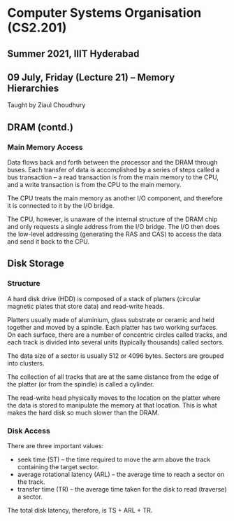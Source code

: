 # Computer Systems Organisation (CS2.201)
## Summer 2021, IIIT Hyderabad
## 09 July, Friday (Lecture 21) – Memory Hierarchies

Taught by Ziaul Choudhury

## DRAM (contd.)
### Main Memory Access
Data flows back and forth between the processor and the DRAM through buses. Each transfer of data is accomplished by a series of steps called a bus transaction – a read transaction is from the main memory to the CPU, and a write transaction is from the CPU to the main memory.  

The CPU treats the main memory as another I/O component, and therefore it is connected to it by the I/O bridge.  

The CPU, however, is unaware of the internal structure of the DRAM chip and only requests a single address from the I/O bridge. The I/O then does the low-level addressing (generating the RAS and CAS) to access the data and send it back to the CPU.

## Disk Storage
### Structure
A hard disk drive (HDD) is composed of a stack of platters (circular magnetic plates that store data) and read-write heads.

Platters usually made of aluminium, glass substrate or ceramic and held together and moved by a spindle. Each platter has two working surfaces. On each surface, there are a number of concentric circles called tracks, and each track is divided into several units (typically thousands) called sectors.  

The data size of a sector is usually 512 or 4096 bytes. Sectors are grouped into clusters.  

The collection of all tracks that are at the same distance from the edge of the platter (or from the spindle) is called a cylinder.  

The read-write head physically moves to the location on the platter where the data is stored to manipulate the memory at that location. This is what makes the hard disk so much slower than the DRAM.

### Disk Access
There are three important values:

* seek time (ST) – the time required to move the arm above the track containing the target sector.
* average rotational latency (ARL) – the average time to reach a sector on the track.
* transfer time (TR) – the average time taken for the disk to read (traverse) a sector.

The total disk latency, therefore, is TS + ARL + TR.
